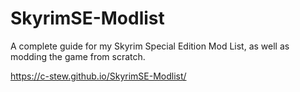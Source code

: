 # SkyrimSE-Modlist
A complete guide for my Skyrim Special Edition Mod List, as well as modding the game from scratch.

https://c-stew.github.io/SkyrimSE-Modlist/
